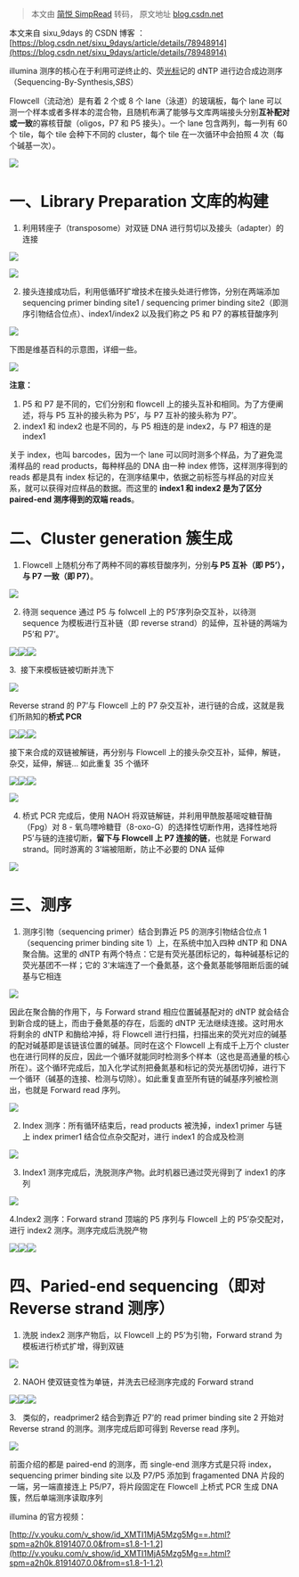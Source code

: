 > 本文由 [简悦 SimpRead](http://ksria.com/simpread/) 转码， 原文地址 [blog.csdn.net](https://blog.csdn.net/hanli1992/article/details/82980042)

本文来自 sixu_9days 的 CSDN 博客 ：[https://blog.csdn.net/sixu_9days/article/details/78948914](https://blog.csdn.net/sixu_9days/article/details/78948914)

illumina 测序的核心在于利用可逆终止的、荧[光标](https://so.csdn.net/so/search?q=%E5%85%89%E6%A0%87&spm=1001.2101.3001.7020)记的 dNTP 进行边合成边测序（Sequencing-By-Synthesis,_SBS_）

Flowcell（流动池）是有着 2 个或 8 个 lane（泳道）的玻璃板，每个 lane 可以测一个样本或者多样本的混合物，且随机布满了能够与文库两端接头分别**互补配对或一致**的寡核苷酸（oligos，P7 和 P5 接头）。一个 lane 包含两列，每一列有 60 个 tile，每个 tile 会种下不同的 cluster，每个 tile 在一次循环中会拍照 4 次（每个碱基一次）。

![](https://img-blog.csdn.net/2018100911424515?watermark/2/text/aHR0cHM6Ly9ibG9nLmNzZG4ubmV0L2hhbmxpMTk5Mg==/font/5a6L5L2T/fontsize/400/fill/I0JBQkFCMA==/dissolve/70)

一、Library Preparation 文库的构建
===========================

1. 利用转座子（transposome）对双链 DNA 进行剪切以及接头（adapter）的连接

![](https://img-blog.csdn.net/20181009130602911?watermark/2/text/aHR0cHM6Ly9ibG9nLmNzZG4ubmV0L2hhbmxpMTk5Mg==/font/5a6L5L2T/fontsize/400/fill/I0JBQkFCMA==/dissolve/70)

![](https://img-blog.csdn.net/2018100913060624?watermark/2/text/aHR0cHM6Ly9ibG9nLmNzZG4ubmV0L2hhbmxpMTk5Mg==/font/5a6L5L2T/fontsize/400/fill/I0JBQkFCMA==/dissolve/70)

2. 接头连接成功后，利用低循环扩增技术在接头处进行修饰，分别在两端添加 sequencing primer binding site1 / sequencing primer binding site2（即测序引物结合位点）、index1/index2 以及我们称之 P5 和 P7 的寡核苷酸序列

![](https://img-blog.csdn.net/20180102102643081)

下图是维基百科的示意图，详细一些。

![](https://img-blog.csdn.net/20180102102955710?watermark/2/text/aHR0cDovL2Jsb2cuY3Nkbi5uZXQvc2l4dV85ZGF5cw==/font/5a6L5L2T/fontsize/400/fill/I0JBQkFCMA==/dissolve/70/gravity/Center)

**注意：**

1.  P5 和 P7 是不同的，它们分别和 flowcell 上的接头互补和相同。为了方便阐述，将与 P5 互补的接头称为 P5’，与 P7 互补的接头称为 P7’。
2.  index1 和 index2 也是不同的，与 P5 相连的是 index2，与 P7 相连的是 index1

关于 index，也叫 barcodes，因为一个 lane 可以同时测多个样品，为了避免混淆样品的 read products，每种样品的 DNA 由一种 index 修饰，这样测序得到的 reads 都是具有 index 标记的，在测序结果中，依据之前标签与样品的对应关系，就可以获得对应样品的数据。而这里的 **index1 和 index2 是为了区分 paired-end 测序得到的双端 reads**。

二、Cluster generation 簇生成
========================

1. Flowcell 上随机分布了两种不同的寡核苷酸序列，分别**与 P5 互补（即 P5’），与 P7 一致（即 P7）**。

![](https://img-blog.csdn.net/20180102103623636?watermark/2/text/aHR0cDovL2Jsb2cuY3Nkbi5uZXQvc2l4dV85ZGF5cw==/font/5a6L5L2T/fontsize/400/fill/I0JBQkFCMA==/dissolve/70/gravity/Center)

2. 待测 sequence 通过 P5 与 folwcell 上的 P5’序列杂交互补，以待测 sequence 为模板进行互补链（即 reverse strand）的延伸，互补链的两端为 P5’和 P7’。

![](https://img-blog.csdn.net/20180102104221274?watermark/2/text/aHR0cDovL2Jsb2cuY3Nkbi5uZXQvc2l4dV85ZGF5cw==/font/5a6L5L2T/fontsize/400/fill/I0JBQkFCMA==/dissolve/70/gravity/Center)![](https://img-blog.csdn.net/20180102143647077?watermark/2/text/aHR0cDovL2Jsb2cuY3Nkbi5uZXQvc2l4dV85ZGF5cw==/font/5a6L5L2T/fontsize/400/fill/I0JBQkFCMA==/dissolve/70/gravity/Center)![](https://img-blog.csdn.net/20180102103954806?watermark/2/text/aHR0cDovL2Jsb2cuY3Nkbi5uZXQvc2l4dV85ZGF5cw==/font/5a6L5L2T/fontsize/400/fill/I0JBQkFCMA==/dissolve/70/gravity/Center)

3.  接下来模板链被切断并洗下

![](https://img-blog.csdn.net/20180102104507815?watermark/2/text/aHR0cDovL2Jsb2cuY3Nkbi5uZXQvc2l4dV85ZGF5cw==/font/5a6L5L2T/fontsize/400/fill/I0JBQkFCMA==/dissolve/70/gravity/Center)

Reverse strand 的 P7’与 Flowcell 上的 P7 杂交互补，进行链的合成，这就是我们所熟知的**桥式 PCR**

![](https://img-blog.csdn.net/20180102104958854?watermark/2/text/aHR0cDovL2Jsb2cuY3Nkbi5uZXQvc2l4dV85ZGF5cw==/font/5a6L5L2T/fontsize/400/fill/I0JBQkFCMA==/dissolve/70/gravity/Center)![](https://img-blog.csdn.net/20180102143647077?watermark/2/text/aHR0cDovL2Jsb2cuY3Nkbi5uZXQvc2l4dV85ZGF5cw==/font/5a6L5L2T/fontsize/400/fill/I0JBQkFCMA==/dissolve/70/gravity/Center)![](https://img-blog.csdn.net/20180102105105395?watermark/2/text/aHR0cDovL2Jsb2cuY3Nkbi5uZXQvc2l4dV85ZGF5cw==/font/5a6L5L2T/fontsize/400/fill/I0JBQkFCMA==/dissolve/70/gravity/Center)

接下来合成的双链被解链，再分别与 Flowcell 上的接头杂交互补，延伸，解链，杂交，延伸，解链... 如此重复 35 个循环

![](https://img-blog.csdn.net/20180102105631447?watermark/2/text/aHR0cDovL2Jsb2cuY3Nkbi5uZXQvc2l4dV85ZGF5cw==/font/5a6L5L2T/fontsize/400/fill/I0JBQkFCMA==/dissolve/70/gravity/Center)![](https://img-blog.csdn.net/20180102143647077?watermark/2/text/aHR0cDovL2Jsb2cuY3Nkbi5uZXQvc2l4dV85ZGF5cw==/font/5a6L5L2T/fontsize/400/fill/I0JBQkFCMA==/dissolve/70/gravity/Center)![](https://img-blog.csdn.net/20180102110221085?watermark/2/text/aHR0cDovL2Jsb2cuY3Nkbi5uZXQvc2l4dV85ZGF5cw==/font/5a6L5L2T/fontsize/400/fill/I0JBQkFCMA==/dissolve/70/gravity/Center)

![](https://img-blog.csdn.net/20180102110315405?watermark/2/text/aHR0cDovL2Jsb2cuY3Nkbi5uZXQvc2l4dV85ZGF5cw==/font/5a6L5L2T/fontsize/400/fill/I0JBQkFCMA==/dissolve/70/gravity/Center)

4. 桥式 PCR 完成后，使用 NAOH 将双链解链，并利用甲酰胺基嘧啶糖苷酶（Fpg）对 8 - 氧鸟嘌呤糖苷（8-oxo-G）的选择性切断作用，选择性地将 P5’与链的连接切断，**留下与 Flowcell 上 P7 连接的链**，也就是 Forward strand。同时游离的 3’端被阻断，防止不必要的 DNA 延伸

![](https://img-blog.csdn.net/20180102110455607?watermark/2/text/aHR0cDovL2Jsb2cuY3Nkbi5uZXQvc2l4dV85ZGF5cw==/font/5a6L5L2T/fontsize/400/fill/I0JBQkFCMA==/dissolve/70/gravity/Center)

三、测序
====

1. 测序引物（sequencing primer）结合到靠近 P5 的测序引物结合位点 1（sequencing primer binding site 1）上，在系统中加入四种 dNTP 和 DNA 聚合酶。这里的 dNTP 有两个特点：它是有荧光基团标记的，每种碱基标记的荧光基团不一样；它的 3’末端连了一个叠氮基，这个叠氮基能够阻断后面的碱基与它相连

![](https://img-blog.csdn.net/20180102110709747?watermark/2/text/aHR0cDovL2Jsb2cuY3Nkbi5uZXQvc2l4dV85ZGF5cw==/font/5a6L5L2T/fontsize/400/fill/I0JBQkFCMA==/dissolve/70/gravity/Center)

因此在聚合酶的作用下，与 Forward strand 相应位置碱基配对的 dNTP 就会结合到新合成的链上，而由于叠氮基的存在，后面的 dNTP 无法继续连接。这时用水将剩余的 dNTP 和酶给冲掉，将 Flowcell 进行扫描，扫描出来的荧光对应的碱基的配对碱基即是该链该位置的碱基。同时在这个 Flowcell 上有成千上万个 cluster 也在进行同样的反应，因此一个循环就能同时检测多个样本（这也是高通量的核心所在）。这个循环完成后，加入化学试剂把叠氮基和标记的荧光基团切掉，进行下一个循环（碱基的连接、检测与切除）。如此重复直至所有链的碱基序列被检测出，也就是 Forward read 序列。

![](https://img-blog.csdn.net/20180102110801150?watermark/2/text/aHR0cDovL2Jsb2cuY3Nkbi5uZXQvc2l4dV85ZGF5cw==/font/5a6L5L2T/fontsize/400/fill/I0JBQkFCMA==/dissolve/70/gravity/Center)

2. Index 测序：所有循环结束后，read products 被洗掉，index1 primer 与链上 index primer1 结合位点杂交配对，进行 index1 的合成及检测

![](https://img-blog.csdn.net/20180102111207627?watermark/2/text/aHR0cDovL2Jsb2cuY3Nkbi5uZXQvc2l4dV85ZGF5cw==/font/5a6L5L2T/fontsize/400/fill/I0JBQkFCMA==/dissolve/70/gravity/Center)

3. Index1 测序完成后，洗脱测序产物。此时机器已通过荧光得到了 index1 的序列

![](https://img-blog.csdn.net/20180102111345135?watermark/2/text/aHR0cDovL2Jsb2cuY3Nkbi5uZXQvc2l4dV85ZGF5cw==/font/5a6L5L2T/fontsize/400/fill/I0JBQkFCMA==/dissolve/70/gravity/Center)

4.Index2 测序：Forward strand 顶端的 P5 序列与 Flowcell 上的 P5’杂交配对，进行 index2 测序。测序完成后洗脱产物

![](https://img-blog.csdn.net/20180102121740290?watermark/2/text/aHR0cDovL2Jsb2cuY3Nkbi5uZXQvc2l4dV85ZGF5cw==/font/5a6L5L2T/fontsize/400/fill/I0JBQkFCMA==/dissolve/70/gravity/Center)![](https://img-blog.csdn.net/20180102143647077?watermark/2/text/aHR0cDovL2Jsb2cuY3Nkbi5uZXQvc2l4dV85ZGF5cw==/font/5a6L5L2T/fontsize/400/fill/I0JBQkFCMA==/dissolve/70/gravity/Center)![](https://img-blog.csdn.net/20180102121753750?watermark/2/text/aHR0cDovL2Jsb2cuY3Nkbi5uZXQvc2l4dV85ZGF5cw==/font/5a6L5L2T/fontsize/400/fill/I0JBQkFCMA==/dissolve/70/gravity/Center)

四、Paried-end sequencing（即对 Reverse strand 测序）
=============================================

1. 洗脱 index2 测序产物后，以 Flowcell 上的 P5’为引物，Forward strand 为模板进行桥式扩增，得到双链

![](https://img-blog.csdn.net/20180102122603418?watermark/2/text/aHR0cDovL2Jsb2cuY3Nkbi5uZXQvc2l4dV85ZGF5cw==/font/5a6L5L2T/fontsize/400/fill/I0JBQkFCMA==/dissolve/70/gravity/Center)

2. NAOH 使双链变性为单链，并洗去已经测序完成的 Forward strand

![](https://img-blog.csdn.net/20180102122804843?watermark/2/text/aHR0cDovL2Jsb2cuY3Nkbi5uZXQvc2l4dV85ZGF5cw==/font/5a6L5L2T/fontsize/400/fill/I0JBQkFCMA==/dissolve/70/gravity/Center)![](https://img-blog.csdn.net/20180102143647077?watermark/2/text/aHR0cDovL2Jsb2cuY3Nkbi5uZXQvc2l4dV85ZGF5cw==/font/5a6L5L2T/fontsize/400/fill/I0JBQkFCMA==/dissolve/70/gravity/Center)![](https://img-blog.csdn.net/20180102122822016?watermark/2/text/aHR0cDovL2Jsb2cuY3Nkbi5uZXQvc2l4dV85ZGF5cw==/font/5a6L5L2T/fontsize/400/fill/I0JBQkFCMA==/dissolve/70/gravity/Center)

3.   类似的，readprimer2 结合到靠近 P7’的 read primer binding site 2 开始对 Reverse strand 的测序。测序完成后即可得到 Reverse read 序列。

![](https://img-blog.csdn.net/20180102123012562?watermark/2/text/aHR0cDovL2Jsb2cuY3Nkbi5uZXQvc2l4dV85ZGF5cw==/font/5a6L5L2T/fontsize/400/fill/I0JBQkFCMA==/dissolve/70/gravity/Center)

前面介绍的都是 paired-end 的测序，而 single-end 测序方式是只将 index，sequencing primer binding site 以及 P7/P5 添加到 fragamented DNA 片段的一端，另一端直接连上 P5/P7，将片段固定在 Flowcell 上桥式 PCR 生成 DNA 簇，然后单端测序读取序列

illumina 的官方视频：

[http://v.youku.com/v_show/id_XMTI1MjA5Mzg5Mg==.html?spm=a2h0k.8191407.0.0&from=s1.8-1-1.2](http://v.youku.com/v_show/id_XMTI1MjA5Mzg5Mg==.html?spm=a2h0k.8191407.0.0&from=s1.8-1-1.2)